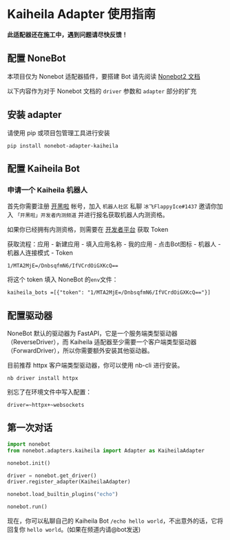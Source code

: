 # Kaiheila Adapter 使用指南

**此适配器还在施工中，遇到问题请尽快反馈！**

## 配置 NoneBot

本项目仅为 Nonebot 适配器插件，要搭建 Bot 请先阅读 [Nonebot2 文档](https://v2.nonebot.dev/)

以下内容作为对于 Nonebot 文档的 `driver` 参数和 `adapter` 部分的扩充

## 安装 adapter
请使用 pip 或项目包管理工具进行安装

```shell
pip install nonebot-adapter-kaiheila
```

## 配置 Kaiheila Bot

### 申请一个 Kaiheila 机器人

首先你需要注册 [开黑啦](https://www.kaiheila.cn/) 帐号，加入 `机器人社区` 私聊 `冰飞FlappyIce#1437` 邀请你加入 `「开黑啦」开发者内测频道` 并进行报名获取机器人内测资格。

如果你已经拥有内测资格，则需要在 [开发者平台](https://developer.kaiheila.cn/) 获取 Token 

获取流程：应用 - 新建应用 - 填入应用名称 - 我的应用 - 点击Bot图标 - 机器人 - 机器人连接模式 - Token

```plain
1/MTA2MjE=/DnbsqfmN6/IfVCrdOiGXKcQ==
```

将这个 token 填入 NoneBot 的`env`文件：

```dotenv
kaiheila_bots =[{"token": "1/MTA2MjE=/DnbsqfmN6/IfVCrdOiGXKcQ=="}]
```

## 配置驱动器

NoneBot 默认的驱动器为 FastAPI，它是一个服务端类型驱动器（ReverseDriver），而 Kaiheila 适配器至少需要一个客户端类型驱动器（ForwardDriver），所以你需要额外安装其他驱动器。

目前推荐 httpx 客户端类型驱动器，你可以使用 nb-cli 进行安装。

```shell
nb driver install httpx
```

别忘了在环境文件中写入配置：

```dotenv
driver=~httpx+~websockets
```

## 第一次对话


```python
import nonebot
from nonebot.adapters.kaiheila import Adapter as KaiheilaAdapter

nonebot.init()

driver = nonebot.get_driver()
driver.register_adapter(KaiheilaAdapter)

nonebot.load_builtin_plugins("echo")

nonebot.run()
```

现在，你可以私聊自己的 Kaiheila Bot `/echo hello world`，不出意外的话，它将回复你 `hello world`。(如果在频道内请@bot发送)
